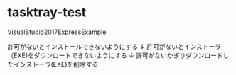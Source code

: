 # tasktray-test
VisualStudio2017ExpressExample

許可がないとインストールできないようにする
↓
許可がないとインストーラ（EXE)をダウンロードできないようにする
↓
許可がないかぎりダウンロードしたインストーラ(EXE)を削除する
